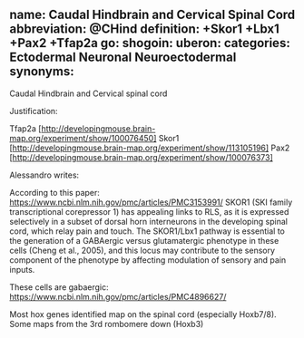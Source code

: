 name: Caudal Hindbrain and Cervical Spinal Cord
abbreviation: @CHind
definition: +Skor1 +Lbx1 +Pax2 +Tfap2a
go:
shogoin: 
uberon: 
categories: Ectodermal Neuronal Neuroectodermal
synonyms:
---

Caudal Hindbrain and Cervical spinal cord

Justification:

Tfap2a [http://developingmouse.brain-map.org/experiment/show/100076450]
Skor1 [http://developingmouse.brain-map.org/experiment/show/113105196]
Pax2 [http://developingmouse.brain-map.org/experiment/show/100076373]


Alessandro writes: 

According to this paper:
https://www.ncbi.nlm.nih.gov/pmc/articles/PMC3153991/
SKOR1 (SKI family transcriptional corepressor 1) has appealing links to RLS, as it is expressed selectively in a subset of dorsal horn interneurons in the developing spinal cord, which relay pain and touch. The SKOR1/Lbx1 pathway is essential to the generation of a GABAergic versus glutamatergic phenotype in these cells (Cheng et al., 2005), and this locus may contribute to the sensory component of the phenotype by affecting modulation of sensory and pain inputs.

These cells are gabaergic:
https://www.ncbi.nlm.nih.gov/pmc/articles/PMC4896627/


Most hox genes identified map on the spinal cord (especially Hoxb7/8). Some maps from the 3rd rombomere down (Hoxb3)

